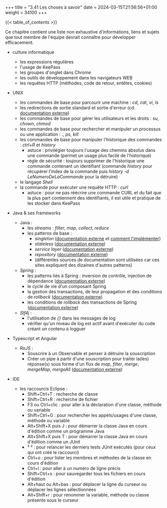 +++
title = "3.41 Les choses à savoir"
date = 2024-03-15T21:56:56+01:00
weight = 34100
+++

{{< table_of_contents >}}

Ce chapitre contient une liste non exhaustive d'informations, liens et sujets que tout membre de l'équipe devrait connaître pour développer efficacement.

* culture informatique
  * les expressions régulières
  * l'usage de KeePass
  * les groupes d'onglet dans Chrome
  * les outils de développement dans les navigateurs WEB
  * les requêtes HTTP (méthodes, code de retour, entêtes, cookies)

* UNIX
  * les commandes de base pour parcourir une machine : _cd_, _cat_, _vi_, _ls_
  * les redirections de sortie standard et sortie d'erreur (cd. [documentation externe](https://www.tuteurs.ens.fr/unix/shell/entreesortie.html))
  * les commandes de base pour gérer les utilisateurs et les droits : _su_, _chown_, _chmod_
  * les commandes de base pour rechercher et manipuler un processus ou une application : _._, _ps_, _kill_
  * les commandes de base pour manipuler l'historique des commandes : _ctrl+R_ et _history_
    * astuce : privilégier toujours l'usage des chemins absolus dans une commande (permet un usage plus facile de l'historique)
	* règle de sécurité : toujours supprimer de l'historique une commande contenant un identifiant (commande _history_ pour récupérer l'index de la commande puis _history -d LeNumeroDeLaCommande_ pour la détruire)
  * le langage _Shell_
  * la commande pour exécuter une requête HTTP : _curl_
    * astuce : pour ne pas réécrire une commande CURL et du fait que la plus part contiennent des identifiants, il est utile et pratique de les stocker dans KeePass

* Java & ses frameworks
  * Java :
    * les _streams_ : _filter_, _map_, _collect_, _reduce_
	* les patterns de base :
      * _singleton_ ([documentation externe](https://www.baeldung.com/creational-design-patterns#singleton-pattern) et [comment l'implémenter](https://github.com/HugoMatilla/Effective-JAVA-Summary?tab=readme-ov-file#3-enforce-the-singleton-property-with-a-private-constructor-or-an-enum-type))
	  * _stateless_ ([documentation externe](https://www.baeldung.com/cs/stateful-stateless-system))
	  * _service layer_ ([documentation externe](https://github.com/iluwatar/java-design-patterns/tree/master/service-layer))
	  * _repository_ ([documentation externe](https://www.baeldung.com/java-dao-vs-repository))
	  * (différentes sources de documentation sont utilisées car ces sites expliquent des dizaines d'autres patterns)
  * _Spring_ :
    * les patterns liés à Spring : inversion de contrôle, injection de dépendance ([documentation externe](https://www.baeldung.com/inversion-control-and-dependency-injection-in-spring))
    * le cycle de vie d'un composant Spring
	* la gestion des transactions, de leur propagation et des conditions de _rollback_ ([documentation externe](https://www.baeldung.com/spring-transactional-propagation-isolation))
	* les conditions de _rollback_ des transactions de Spring ([documentation externe](https://copyprogramming.com/howto/spring-transaction-rollback-on-exception-or-throwable))
  * _Slf4j_ :
    * l'utilisation de _{}_ dans les messages de log
	* vérifier qu'un niveau de log est actif avant d'exécuter du code créant un contenu à logguer

* Typescript et Angular
  * _RxJS_ : 
    * Souscrire à un Observable et penser à détruire la souscription
	* Créer un pipe à partir d'une souscription pour traiter la(les) réponse(s) sous forme d'un flux de _map_, _filter_, _merge_, _mergeMap_, _mergeAll_ ([documentation externe](https://rxjs.dev/guide/operators))

* IDE
  * les raccourcis Eclipse : 
    * Shift+Ctrl+T : recherche de classe
	* Shift+Ctrl+R : recherche de fichier
	* F3 ou Ctrl+clic : pour aller à la déclaration d'une classe, méthode ou variable
	* Shift+Ctrl+G : pour rechercher les appels/usages d'une classe, méthode ou variable
	* Alt+Shift+X puis J : pour démarrer la classe Java en cours d'édition comme un programme Java
	* Alt+Shift+X puis T : pour démarrer la classe Java en cours d'édition comme un JUnit
	* ² ² : pour relancer les derniers tests JUnit exécutés (pour ceux qui ont créé le raccourci)
	* Ctrl+o : pour lister les membres et méthodes de la classe en cours d'édition
	* Ctrl+l : pour aller à un numéro de ligne précis
	* Shift+Ctrl+s : pour sauvegarder tous les fichiers en cours d'édition
	* Alt+haut ou Alt+bas : pour déplacer la ligne du curseur ou déplacer les lignes sélectionnées
	* Alt+Shift+r : pour renommer la variable, méthode ou classe présente sous le curseur
